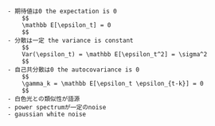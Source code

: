 
    - 期待値は0 the expectation is 0
        $$
        \mathbb E[\epsilon_t] = 0
        $$
    - 分散は一定 the variance is constant
        $$
        Var(\epsilon_t) = \mathbb E[\epsilon_t^2] = \sigma^2 
        $$
    - 自己共分散は0 the autocovariance is 0
        $$
        \gamma_k = \mathbb E[\epsilon_t \epsilon_{t-k}] = 0
        $$
    - 白色光との類似性が語源
    - power spectrumが一定のnoise
    - gaussian white noise